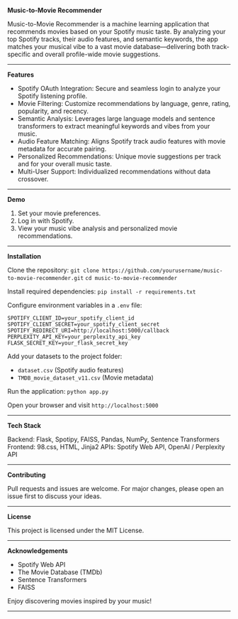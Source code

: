 **Music-to-Movie Recommender**

Music-to-Movie Recommender is a machine learning application that recommends movies based on your Spotify music taste. By analyzing your top Spotify tracks, their audio features, and semantic keywords, the app matches your musical vibe to a vast movie database—delivering both track-specific and overall profile-wide movie suggestions.

---

**Features**

* Spotify OAuth Integration: Secure and seamless login to analyze your Spotify listening profile.
* Movie Filtering: Customize recommendations by language, genre, rating, popularity, and recency.
* Semantic Analysis: Leverages large language models and sentence transformers to extract meaningful keywords and vibes from your music.
* Audio Feature Matching: Aligns Spotify track audio features with movie metadata for accurate pairing.
* Personalized Recommendations: Unique movie suggestions per track and for your overall music taste.
* Multi-User Support: Individualized recommendations without data crossover.

---

**Demo**

1. Set your movie preferences.
2. Log in with Spotify.
3. View your music vibe analysis and personalized movie recommendations.

---

**Installation**

Clone the repository:
`git clone https://github.com/yourusername/music-to-movie-recommender.git`
`cd music-to-movie-recommender`

Install required dependencies:
`pip install -r requirements.txt`

Configure environment variables in a `.env` file:

```
SPOTIFY_CLIENT_ID=your_spotify_client_id  
SPOTIFY_CLIENT_SECRET=your_spotify_client_secret  
SPOTIFY_REDIRECT_URI=http://localhost:5000/callback  
PERPLEXITY_API_KEY=your_perplexity_api_key  
FLASK_SECRET_KEY=your_flask_secret_key  
```

Add your datasets to the project folder:

* `dataset.csv` (Spotify audio features)
* `TMDB_movie_dataset_v11.csv` (Movie metadata)

Run the application:
`python app.py`

Open your browser and visit `http://localhost:5000`

---

**Tech Stack**

Backend: Flask, Spotipy, FAISS, Pandas, NumPy, Sentence Transformers
Frontend: 98.css, HTML, Jinja2
APIs: Spotify Web API, OpenAI / Perplexity API

---

**Contributing**

Pull requests and issues are welcome. For major changes, please open an issue first to discuss your ideas.

---

**License**

This project is licensed under the MIT License.

---

**Acknowledgements**

* Spotify Web API
* The Movie Database (TMDb)
* Sentence Transformers
* FAISS

Enjoy discovering movies inspired by your music!

---
